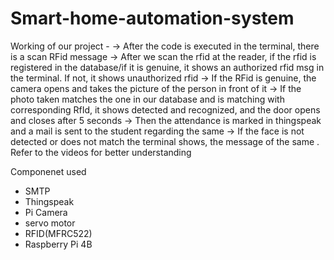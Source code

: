 # Smart-home-automation-system

Working of our project -
-> After the code is executed in the terminal, there is a scan RFid message 
-> After we scan the rfid at the reader, if the rfid is registered in the database/if it is genuine, it shows an authorized rfid msg in the terminal. If not, it shows unauthorized rfid
-> If the RFid is genuine, the camera opens and takes the picture of the person in front of it 
-> If the photo taken matches the one in our database and is matching with corresponding RfId, it shows detected and recognized, and the door opens and closes after 5 seconds 
-> Then the attendance is marked in thingspeak and a mail is sent to the student regarding the same 
-> If the face is not detected or does not match the terminal shows, the message of the same .
Refer to the videos for better understanding

Componenet used 
- SMTP
- Thingspeak
- Pi Camera
- servo motor
- RFID(MFRC522)
- Raspberry Pi 4B

  
